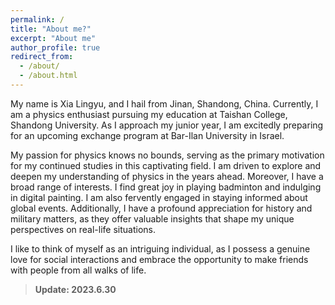 ```yaml
---
permalink: /
title: "About me?"
excerpt: "About me"
author_profile: true
redirect_from: 
  - /about/
  - /about.html
---
```


My name is Xia Lingyu, and I hail from Jinan, Shandong, China. Currently, I am a physics enthusiast pursuing my education at Taishan College, Shandong University. As I approach my junior year, I am excitedly preparing for an upcoming exchange program at Bar-Ilan University in Israel.

My passion for physics knows no bounds, serving as the primary motivation for my continued studies in this captivating field. I am driven to explore and deepen my understanding of physics in the years ahead. Moreover, I have a broad range of interests. I find great joy in playing badminton and indulging in digital painting. I am also fervently engaged in staying informed about global events. Additionally, I have a profound appreciation for history and military matters, as they offer valuable insights that shape my unique perspectives on real-life situations.

I like to think of myself as an intriguing individual, as I possess a genuine love for social interactions and embrace the opportunity to make friends with people from all walks of life.

> **Update: 2023.6.30**


